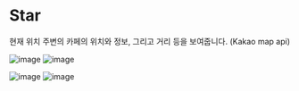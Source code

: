 # Star
현재 위치 주변의 카페의 위치와 정보, 그리고 거리 등을 보여줍니다. (Kakao map api)

![image](https://github.com/dya-only/Star/assets/51194584/f5d5ddaf-baee-4a7a-9f08-681ec9e11a5e)
![image](https://github.com/dya-only/Star/assets/51194584/ed017b86-f074-4b12-84a8-4e8e5737a702)

![image](https://github.com/dya-only/Star/assets/51194584/801a5ea8-14cb-4630-89b6-788cad0ab25b)
![image](https://github.com/dya-only/Star/assets/51194584/dd37c2f0-6258-42a4-a94e-6d8c16bbdd88)
